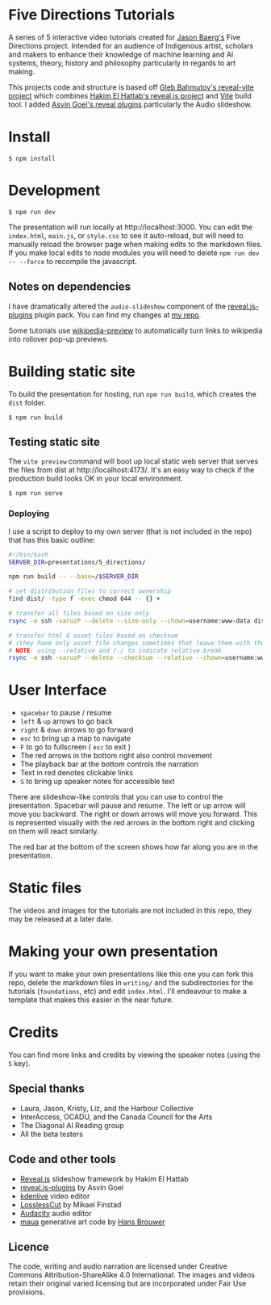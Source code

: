 Five Directions Tutorials
=========================

A series of 5 interactive video tutorials created for [Jason Baerg's](https://www.jasonbaerg.ca/) Five Directions project. Intended for an audience of Indigenous artist, scholars and makers to enhance their knowledge of machine learning and AI systems, theory, history and philosophy particularly in regards to art making.

This projects code and structure is based off [Gleb Bahmutov's reveal-vite project](https://github.com/bahmutov/reveal-vite) which combines [Hakim El Hattab's reveal.js project](https://revealjs.com/) and [Vite](https://vitejs.dev/) build tool. I added [Asvin Goel's reveal plugins](https://github.com/rajgoel/reveal.js-plugins) particularly the Audio slideshow.


# Install

    $ npm install
    

# Development

    $ npm run dev

The presentation will run locally at http://localhost:3000. You can edit the `index.html`, `main.js`, or `style.css` to see it auto-reload, but will need to manually reload the browser page when making edits to the markdown files. If you make local edits to node modules you will need to delete `npm run dev -- --force` to recompile the javascript.

## Notes on dependencies

I have dramatically altered the `audio-slideshow` component of the [reveal.js-plugins](https://github.com/rajgoel/reveal.js-plugins) plugin pack. You can find my changes at [my repo](https://github.com/RKelln/reveal.js-plugins/tree/master/audio-slideshow).

Some tutorials use [wikipedia-preview](https://github.com/wikimedia/wikipedia-preview) to automatically turn links to wikipedia into rollover pop-up previews.


# Building static site

To build the presentation for hosting, run `npm run build`, which creates the `dist` folder.

    $ npm run build


## Testing static site
    
The `vite preview` command will boot up local static web server that serves the files from dist at http://localhost:4173/. It's an easy way to check if the production build looks OK in your local environment.

    $ npm run serve


### Deploying

I use a script to deploy to my own server (that is not included in the repo) that has this basic outline:

```bash
#!/bin/bash
SERVER_DIR=presentations/5_directions/

npm run build -- --base=/$SERVER_DIR

# set distribution files to correct ownership
find dist/ -type f -exec chmod 644 -- {} +

# transfer all files based on size only
rsync -e ssh -varuzP --delete --size-only --chown=username:www-data dist/* username@servername:/path/$SERVER_DIR 

# transfer html & asset files based on checksum 
# (they have only asset file changes sometimes that leave them with the same size)
# NOTE: using --relative and /./ to indicate relative break
rsync -e ssh -varuzP --delete --checksum --relative --chown=username:www-data dist/./*.html dist/./**/*.html dist/./**/*.md dist/./assets/* username@servername:/path/$SERVER_DIR 
```

# User Interface

* `spacebar` to pause / resume
* `left` & `up` arrows to go back
* `right` & `down` arrows to go forward
* `esc` to bring up a map to navigate
* `F` to go to fullscreen ( `esc` to exit )
* The red arrows in the bottom right also control movement
* The playback bar at the bottom controls the narration
* Text in red denotes clickable links
* `S` to bring up speaker notes for accessible text

There are slideshow-like controls that you can use to control the presentation. Spacebar will pause and resume. The left or up arrow will move you backward. The right or down arrows will move you forward. This is represented visually with the red arrows in the bottom right and clicking on them will react similarly.

The red bar at the bottom of the screen shows how far along you are in the presentation.


# Static files

The videos and images for the tutorials are not included in this repo, they may be released at a later date.


# Making your own presentation

If you want to make your own presentations like this one you can fork this repo, delete the markdown files in `writing/` and the subdirectories for the tutorials (`foundations`, etc) and edit `index.html`. I'll endeavour to make a template that makes this easier in the near future.


# Credits

You can find more links and credits by viewing the speaker notes (using the `S` key).

## Special thanks

* Laura, Jason, Kristy, Liz, and the Harbour Collective
* InterAccess, OCADU, and the Canada Council for the Arts
* The Diagonal AI Reading group
* All the <a title="Thank you Laura, Lucas, Giuliana, Eric, Dallas, Rinat, Rod, Jason, Liz, Graham, and Cameron">beta testers</a>

## Code and other tools

* [Reveal.js](https://revealjs.com/) slideshow framework by Hakim El Hattab
* [reveal.js-plugins](https://github.com/RKelln/reveal.js-plugins) by Asvin Goel
* [kdenlive](https://kdenlive.org/) video editor
* [LosslessCut](https://github.com/mifi/lossless-cut) by Mikael Finstad
* [Audacity](https://www.audacityteam.org/) audio editor
* [maua](https://github.com/maua-maua-maua/maua) generative art code by [Hans Brouwer](https://wavefunk.xyz/)

## Licence

The code, writing and audio narration are licensed under Creative Commons Attribution-ShareAlike 4.0 International. The images and videos retain their original varied licensing but are incorporated under Fair Use provisions.

